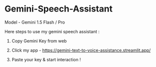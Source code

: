 # Gemini-Speech-Assistant
Model - Gemini 1.5 Flash / Pro

Here steps to use my gemini speech assistant :

1. Copy Gemini Key from web

2. Click my app - https://gemini-text-to-voice-assistance.streamlit.app/

3. Paste your key & start interaction !
